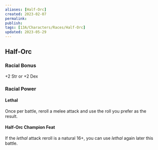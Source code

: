 ```yaml
---
aliases: [Half-Orc]
created: 2023-02-07
permalink: 
publish: 
tags: [13A/Characters/Races/Half-Orc]
updated: 2023-05-29
---
```


## Half-Orc

### Racial Bonus

+2 Str or +2 Dex

### Racial Power

#### Lethal

Once per battle, reroll a melee attack and use the roll you prefer as the result.

#### Half-Orc Champion Feat

If the *lethal* attack reroll is a natural 16+, you can use *lethal* again later this battle.
